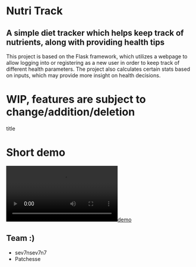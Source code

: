 # Nutri Track
## A simple diet tracker which helps keep track of nutrients, along with providing health tips

This project is based on the Flask framework, which utilizes a webpage to allow logging into or registering as a new user in order to keep track of different health parameters. The project also calculates certain stats based on inputs, which may provide more insight on health decisions.

# WIP, features are subject to change/addition/deletion
title

# Short demo
[![demo](https://raw.githubusercontent.com/sev7nsev7n7/nutrition-tracker/main/data/demo.mp4)](https://raw.githubusercontent.com/sev7nsev7n7/nutrition-tracker/main/data/demo.mp4)

## Team :)
- sev7nsev7n7
- Patchesse

